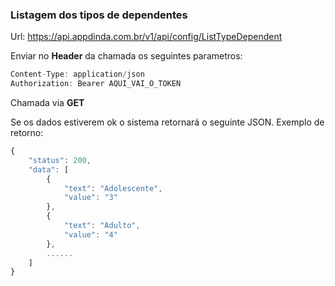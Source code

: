 
### Listagem dos tipos de dependentes
Url: https://api.appdinda.com.br/v1/api/config/ListTypeDependent

Enviar no **Header** da chamada os seguintes parametros:
```javascript {.line-numbers}
Content-Type: application/json
Authorization: Bearer AQUI_VAI_O_TOKEN
```
Chamada via **GET** 

Se os dados estiverem ok o sistema retornará o seguinte JSON.
Exemplo de retorno:
```javascript {.line-numbers}
{
    "status": 200,
    "data": [
        {
            "text": "Adolescente",
            "value": "3"
        },
        {
            "text": "Adulto",
            "value": "4"
        },
        ......
    ]
}
```
 
